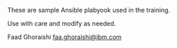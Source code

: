 These are sample Ansible plabyook used in the training.

Use with care and modify as needed.

Faad Ghoraishi
faa.ghoraishi@ibm.com
